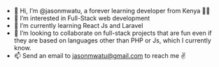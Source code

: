 - 👋 Hi, I’m @jasonmwatu, a forever learning developer from Kenya 🐱‍🏍
- 👀 I’m interested in Full-Stack web development
- 🌱 I’m currently learning React Js and Laravel
- 💞️ I’m looking to collaborate on full-stack projects that are fun even if they are based on languages other than PHP or Js, which I currently know.
- 📫 Send an email to jasonmwatu@gmail.com to reach me ✌

<!---
jasonmwatu/jasonmwatu is a ✨ special ✨ repository because its `README.md` (this file) appears on your GitHub profile.
You can click the Preview link to take a look at your changes.
--->
